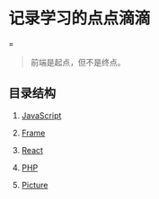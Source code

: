 # 记录学习的点点滴滴   
=
 
>前端是起点，但不是终点。   
 
## 目录结构   


1. [JavaScript](https://github.com/dandelion936/studyNotes/tree/master/JavaScript/README.md)  

2. [Frame](https://github.com/dandelion936/studyNotes/tree/master/frame/README.md)  

3. [React](https://github.com/dandelion936/studyNotes/tree/master/react/README.md)  
  
4. [PHP](https://github.com/dandelion936/studyNotes/blob/master/PHP/README.md)   
 
5. [Picture](https://github.com/dandelion936/studyNotes/blob/master/picture/README.md)
